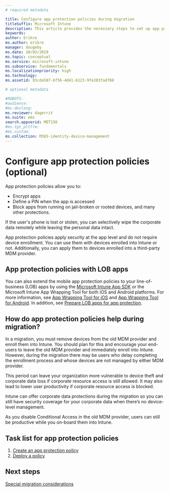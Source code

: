 ```yaml
---
# required metadata

title: Configure app protection policies during migration
titleSuffix: Microsoft Intune
description: This article provides the necessary steps to set up app protection policies during a Microsoft Intune migration.
keywords:
author: Erikre
ms.author: erikre
manager: dougeby
ms.date: 10/03/2019
ms.topic: conceptual
ms.service: microsoft-intune
ms.subservice: fundamentals
ms.localizationpriority: high
ms.technology:
ms.assetid: 93cda587-bf56-4d41-b123-9fe203fad788

# optional metadata

#ROBOTS:
#audience:
#ms.devlang:
ms.reviewer: dagerrit
ms.suite: ems
search.appverid: MET150
#ms.tgt_pltfrm:
#ms.custom:
ms.collection: M365-identity-device-management
---
```


# Configure app protection policies (optional)


App protection policies allow you to:
* Encrypt apps
* Define a PIN when the app is accessed
* Block apps from running on jail-broken or rooted devices, and many other protections.

If the user's phone is lost or stolen, you can selectively wipe the corporate data remotely while leaving the personal data intact.

App protection policies apply security at the app level and do not require device enrollment. You can use them with devices enrolled into Intune or not. Additionally, you can apply them to devices enrolled into a third-party MDM provider.

## App protection policies with LOB apps

You can also extend the mobile app protection policies to your line-of-business (LOB) apps by using the [Microsoft Intune App SDK](../developer/app-sdk-get-started.md) or the Microsoft Intune App Wrapping Tool for both iOS and Android platforms. For more information, see [App Wrapping Tool for iOS](../developer/app-wrapper-prepare-ios.md) and [App Wrapping Tool for Android](./../developer/app-wrapper-prepare-android.md). In addition, see [Prepare LOB apps for app protection](../developer/apps-prepare-mobile-application-management.md).

## How do app protection policies help during migration?

In a migration, you must remove devices from the old MDM provider and enroll them into Intune. You should plan for this and encourage your end-users to leave the old MDM provider and immediately enroll into Intune. However, during the migration there may be users who delay completing the enrollment process and whose devices are not managed by either MDM provider.

This period can leave your organization more vulnerable to device theft and corporate data loss if corporate resource access is still allowed. It may also lead to lower user productivity if corporate resource access is blocked.

Intune can offer corporate data protections during the migration so you can still have security coverage for your corporate data when there’s no device-level management.

As you disable Conditional Access in the old MDM provider, users can still be productive while you on-board them into Intune.

## Task list for app protection policies

1. [Create an app protection policy](../apps/app-protection-policies.md#create-an-app-protection-policy)
2. [Deploy a policy](../apps/app-protection-policies.md#deploy-a-policy-to-users)


## Next steps

[Special migration considerations](migration-guide-considerations.md)
